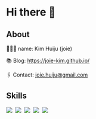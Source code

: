 # Hi there 👋

## About

👩🏻‍💻 name: Kim Huiju (joie)

📚 Blog: https://joie-kim.github.io/

🖇 Contact: joie.huiju@gmail.com


## Skills

<img src="https://img.shields.io/badge/TypeScript-3178C6?style=flat&logo=TypeScript&logoColor=white" />&nbsp;
<img src="https://img.shields.io/badge/ReactJS-61DAFB?style=flat&logo=React&logoColor=white" />&nbsp;
<img src="https://img.shields.io/badge/NodeJS-339933?style=flat&logo=Node.js&logoColor=white" />&nbsp;
<img src="https://img.shields.io/badge/MySQL-4479A1?style=flat&logo=MySQL&logoColor=white" />&nbsp;
<img src="https://img.shields.io/badge/Python-3766AB?style=flat&logo=Python&logoColor=white" />&nbsp;

